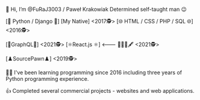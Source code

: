 👋 Hi, I’m @FuRaJ3003 / Paweł Krakowiak
Determined self-taught man 😉


[🐍 Python / Django 🐍] [My Native] <2017🕵️>
[🌐 HTML / CSS / PHP / SQL 🌐] <2016🕵️>

[🌸GraphQL🌸] <2021🕵️>
[⚛️React.js ⚛️] <--- 👨‍🎓📖🖋️ <2021🕵️>

[♟️SourcePawn♟️] <2019🕵️>

👨‍💻 I've been learning programming since 2016 including three years
of Python programming experience.

👍 Completed several commercial projects - websites and web applications.

<!---
FuRaJ3003/FuRaJ3003 is a ✨ special ✨ repository because its `README.md` (this file) appears on your GitHub profile.
You can click the Preview link to take a look at your changes.
--->
